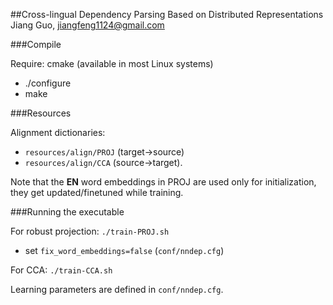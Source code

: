 ##Cross-lingual Dependency Parsing Based on Distributed Representations
Jiang Guo, jiangfeng1124@gmail.com

###Compile

Require: cmake (available in most Linux systems)

* ./configure
* make

###Resources

Alignment dictionaries:
* ```resources/align/PROJ``` (target->source)
* ```resources/align/CCA``` (source->target).

Note that the <b>EN</b> word embeddings in PROJ are used only for initialization, they get updated/finetuned while training.

###Running the executable

For robust projection: `./train-PROJ.sh`
* set `fix_word_embeddings=false` (```conf/nndep.cfg```)

For CCA: `./train-CCA.sh`

Learning parameters are defined in ```conf/nndep.cfg```.

